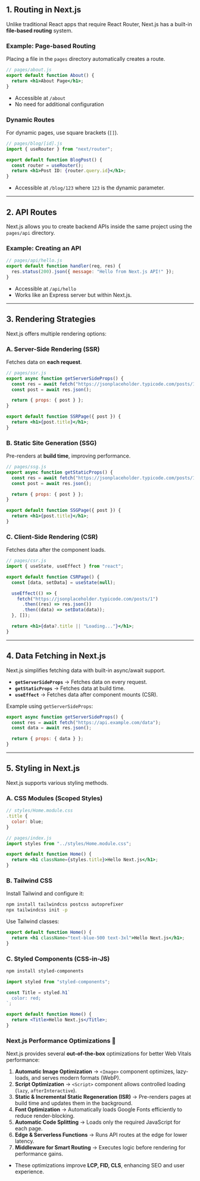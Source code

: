 
## **1. Routing in Next.js**
Unlike traditional React apps that require React Router, Next.js has a built-in **file-based routing** system.

### **Example: Page-based Routing**
Placing a file in the `pages` directory automatically creates a route.
```jsx
// pages/about.js
export default function About() {
  return <h1>About Page</h1>;
}
```
- Accessible at `/about`
- No need for additional configuration

### **Dynamic Routes**
For dynamic pages, use square brackets (`[]`).
```jsx
// pages/blog/[id].js
import { useRouter } from "next/router";

export default function BlogPost() {
  const router = useRouter();
  return <h1>Post ID: {router.query.id}</h1>;
}
```
- Accessible at `/blog/123` where `123` is the dynamic parameter.

---

## **2. API Routes**
Next.js allows you to create backend APIs inside the same project using the `pages/api` directory.

### **Example: Creating an API**
```jsx
// pages/api/hello.js
export default function handler(req, res) {
  res.status(200).json({ message: "Hello from Next.js API!" });
}
```
- Accessible at `/api/hello`
- Works like an Express server but within Next.js.

---

## **3. Rendering Strategies**
Next.js offers multiple rendering options:

### **A. Server-Side Rendering (SSR)**
Fetches data on **each request**.
```jsx
// pages/ssr.js
export async function getServerSideProps() {
  const res = await fetch("https://jsonplaceholder.typicode.com/posts/1");
  const post = await res.json();

  return { props: { post } };
}

export default function SSRPage({ post }) {
  return <h1>{post.title}</h1>;
}
```

### **B. Static Site Generation (SSG)**
Pre-renders at **build time**, improving performance.
```jsx
// pages/ssg.js
export async function getStaticProps() {
  const res = await fetch("https://jsonplaceholder.typicode.com/posts/1");
  const post = await res.json();

  return { props: { post } };
}

export default function SSGPage({ post }) {
  return <h1>{post.title}</h1>;
}
```

### **C. Client-Side Rendering (CSR)**
Fetches data after the component loads.
```jsx
// pages/csr.js
import { useState, useEffect } from "react";

export default function CSRPage() {
  const [data, setData] = useState(null);

  useEffect(() => {
    fetch("https://jsonplaceholder.typicode.com/posts/1")
      .then((res) => res.json())
      .then((data) => setData(data));
  }, []);

  return <h1>{data?.title || "Loading..."}</h1>;
}
```

---

## **4. Data Fetching in Next.js**
Next.js simplifies fetching data with built-in async/await support.

- **`getServerSideProps`** → Fetches data on every request.
- **`getStaticProps`** → Fetches data at build time.
- **`useEffect`** → Fetches data after component mounts (CSR).

Example using `getServerSideProps`:
```jsx
export async function getServerSideProps() {
  const res = await fetch("https://api.example.com/data");
  const data = await res.json();

  return { props: { data } };
}
```

---

## **5. Styling in Next.js**
Next.js supports various styling methods.

### **A. CSS Modules (Scoped Styles)**
```jsx
// styles/Home.module.css
.title {
  color: blue;
}
```
```jsx
// pages/index.js
import styles from "../styles/Home.module.css";

export default function Home() {
  return <h1 className={styles.title}>Hello Next.js</h1>;
}
```

### **B. Tailwind CSS**
Install Tailwind and configure it:
```bash
npm install tailwindcss postcss autoprefixer
npx tailwindcss init -p
```
Use Tailwind classes:
```jsx
export default function Home() {
  return <h1 className="text-blue-500 text-3xl">Hello Next.js</h1>;
}
```

### **C. Styled Components (CSS-in-JS)**
```bash
npm install styled-components
```
```jsx
import styled from "styled-components";

const Title = styled.h1`
  color: red;
`;

export default function Home() {
  return <Title>Hello Next.js</Title>;
}
```

### **Next.js Performance Optimizations** 🚀  
Next.js provides several **out-of-the-box** optimizations for better Web Vitals performance:  

1. **Automatic Image Optimization** → `<Image>` component optimizes, lazy-loads, and serves modern formats (WebP).  
2. **Script Optimization** → `<Script>` component allows controlled loading (`lazy`, `afterInteractive`).  
3. **Static & Incremental Static Regeneration (ISR)** → Pre-renders pages at build time and updates them in the background.  
4. **Font Optimization** → Automatically loads Google Fonts efficiently to reduce render-blocking.  
5. **Automatic Code Splitting** → Loads only the required JavaScript for each page.  
6. **Edge & Serverless Functions** → Runs API routes at the edge for lower latency.  
7. **Middleware for Smart Routing** → Executes logic before rendering for performance gains.  

- These optimizations improve **LCP, FID, CLS**, enhancing SEO and user experience.